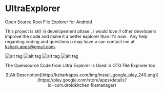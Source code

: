 UltraExplorer
=============

Open Source Root File Explorer for Android

This project is still in developement phase . I would love if other developers improve the code and make it a better
explorer than it's now . Any help regarding coding and questions u may have u can contact me at kshark.apps@gmail.com.


![alt tag](http://i.imgur.com/ybKuceV.png)    ![alt tag](http://i.imgur.com/hC2SlBs.png)
![alt tag](http://i.imgur.com/mfl9u40.png)    ![alt tag](http://i.imgur.com/qsyAIUo.png)

The Opensource Code from Ultra Explorer is Used in OTG File Explorer too

<center>[![Alt Description](http://ksharkapps.com/img/install_google_play_240.png)](https://play.google.com/store/apps/details?id=com.droidkitchen.filemanager)</center>

